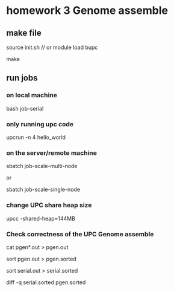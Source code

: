 # homework 3 Genome assemble

## make file

source init.sh   // or module load bupc

make

## run jobs

### on local machine

bash job-serial

### only running upc code
upcrun -n 4 hello_world


### on the server/remote machine

sbatch job-scale-multi-node

or

sbatch job-scale-single-node


### change UPC share heap size

upcc -shared-heap=144MB

### Check correctness of the UPC Genome assemble

cat pgen\*.out > pgen.out

sort pgen.out > pgen.sorted 

sort serial.out > serial.sorted

diff -q serial.sorted pgen.sorted
